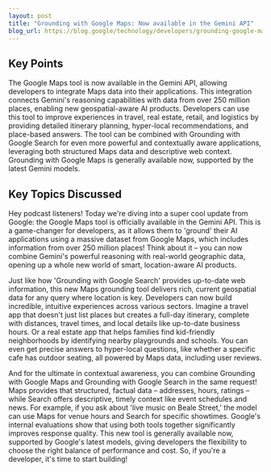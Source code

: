 ```yaml
---
layout: post 
title: "Grounding with Google Maps: Now available in the Gemini API"
blog_url: https://blog.google/technology/developers/grounding-google-maps-gemini-api/?utm_source=tldrai 
---
```




## Key Points

The Google Maps tool is now available in the Gemini API, allowing developers to integrate Maps data into their applications.
This integration connects Gemini's reasoning capabilities with data from over 250 million places, enabling new geospatial-aware AI products.
Developers can use this tool to improve experiences in travel, real estate, retail, and logistics by providing detailed itinerary planning, hyper-local recommendations, and place-based answers.
The tool can be combined with Grounding with Google Search for even more powerful and contextually aware applications, leveraging both structured Maps data and descriptive web context.
Grounding with Google Maps is generally available now, supported by the latest Gemini models.

## Key Topics Discussed

Hey podcast listeners! Today we're diving into a super cool update from Google: the Google Maps tool is officially available in the Gemini API. This is a game-changer for developers, as it allows them to 'ground' their AI applications using a massive dataset from Google Maps, which includes information from over 250 million places! Think about it – you can now combine Gemini's powerful reasoning with real-world geographic data, opening up a whole new world of smart, location-aware AI products. 

Just like how 'Grounding with Google Search' provides up-to-date web information, this new Maps grounding tool delivers rich, current geospatial data for any query where location is key. Developers can now build incredible, intuitive experiences across various sectors. Imagine a travel app that doesn't just list places but creates a full-day itinerary, complete with distances, travel times, and local details like up-to-date business hours. Or a real estate app that helps families find kid-friendly neighborhoods by identifying nearby playgrounds and schools. You can even get precise answers to hyper-local questions, like whether a specific cafe has outdoor seating, all powered by Maps data, including user reviews.

And for the ultimate in contextual awareness, you can combine Grounding with Google Maps and Grounding with Google Search in the same request! Maps provides that structured, factual data – addresses, hours, ratings – while Search offers descriptive, timely context like event schedules and news. For example, if you ask about 'live music on Beale Street,' the model can use Maps for venue hours and Search for specific showtimes. Google's internal evaluations show that using both tools together significantly improves response quality. This new tool is generally available now, supported by Google's latest models, giving developers the flexibility to choose the right balance of performance and cost. So, if you're a developer, it's time to start building!

